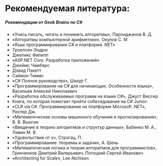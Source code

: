 # Рекомендуемая литература:
##### Рекомендации от Geek Brains по C# 

* «Учись писать, читать и понимать алгоритмы», Паронджанов В. Д.
* «Алгоритмы компьютерной арифметики», Окулов С. М
* «Язык программирования C# и платформа .NET»
* Троелсен Эндрю
* Джепикс Филипп
* «ASP.NET Core. Разработка приложений»
* Джеймс Чамберс
* Дэвид Пэкетт
* Саймон Тиммс
* «C# Полное руководство», Шилдт Г.
* «Программирование на C# для начинающих. Особенности языка», Васильев Алексей Николаевич
* «Разработка обслуживаемых программ на языке C#», Джуст Виссер
* Книга, по которая помогает пройти собеседование на C# Junior: 
* «CLR via C#. Программирование на платформе Microsoft .NET», Рихтер Дж.
* «Математические основы машинного обучения и прогнозирования», В. В. Вьюгин
* «Введение в теорию алгоритмов и структур данных», Бабенко М. А., Левин М. В.
* «Удовольствие от х», Строгац, П.
* «Программирование: теоремы и задачи», А. Шень
* «Математическая логика и теория алгоритмов для программистов», Гринченков Дмитрий Валерьевич, Потоцкий Сергей Иванович
* «Architecting for Scale», Lee Atchison